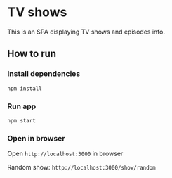 # TV shows

This is an SPA displaying TV shows and episodes info.

## How to run

### Install dependencies
```
npm install
```

### Run app
```
npm start
```

### Open in browser
Open `http://localhost:3000` in browser

Random show: `http://localhost:3000/show/random`
